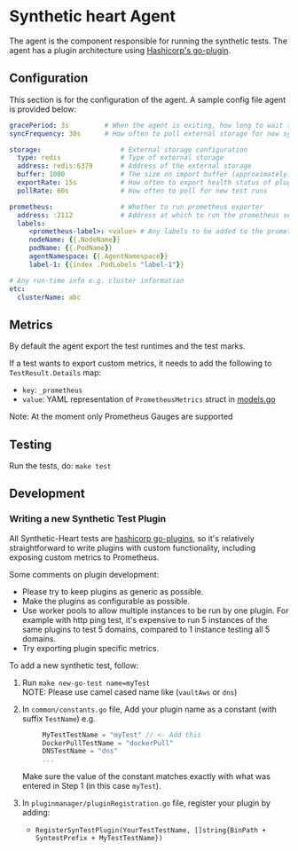 # Synthetic heart Agent

The agent is the component responsible for running the synthetic tests. The agent has a plugin architecture using
[Hashicorp's go-plugin](https://github.com/hashicorp/go-plugin).

## Configuration

This section is for the configuration of the agent.
A sample config file agent  is provided below:

```yaml
gracePeriod: 3s         # When the agent is exiting, how long to wait to process/export any pending test results
syncFrequency: 30s      # How often to poll external storage for new syntest configs

storage:                    # External storage configuration
  type: redis               # Type of external storage
  address: redis:6379       # Address of the external storage
  buffer: 1000              # The size on import buffer (approximately: no_of_nodes)
  exportRate: 15s           # How often to export health status of plugins/agent
  pollRate: 60s             # How often to poll for new test runs

prometheus:                 # Whether to run prometheus exporter
  address: :2112            # Address at which to run the prometheus server
  labels:
     <prometheus-label>: <value> # Any labels to be added to the prometheus metrics, supports run time info through templating
     nodeName: {{.NodeName}}
     podName: {{.PodName}}
     agentNamespace: {{.AgentNamespace}}
     label-1: {{index .PodLabels "label-1"}}

# Any run-time info e.g. cluster information
etc:
  clusterName: abc
```

## Metrics

By default the agent export the test runtimes and the test marks.

If a test wants to export custom metrics, it needs to add the following to `TestResult.Details` map:

- `key`: `_prometheus`
- `value`: YAML representation of `PrometheusMetrics` struct in [models.go](https://github.com/cisco-open/synthetic-heart/blob/master/common/models.go#L32)

Note: At the moment only Prometheus Gauges are supported

## Testing

Run the tests, do: `make test`

## Development

### Writing a new Synthetic Test Plugin

All Synthetic-Heart tests are [hashicorp go-plugins](https://github.com/hashicorp/go-plugin), so it's relatively straightforward to write plugins with custom functionality, including exposing custom metrics to Prometheus.

Some comments on plugin development:

- Please try to keep plugins as generic as possible.
- Make the plugins as configurable as possible.
- Use worker pools to allow multiple instances to be run by one plugin. For example with http ping test, it's expensive to run 5 instances of the same plugins to test 5 domains, compared to 1 instance testing all 5 domains.
- Try exporting plugin specific metrics.

To add a new synthetic test, follow:

1. Run `make new-go-test name=myTest`<br>
   NOTE: Please use camel cased name like (`vaultAws` or `dns`)<br>

2. In `common/constants.go` file, Add your plugin name as a constant (with suffix `TestName`) e.g.

   ```go
        MyTestTestName = "myTest" // <- Add this
        DockerPullTestName = "dockerPull"
        DNSTestName = "dns"
        ...
   ```

   Make sure the value of the constant matches exactly with what was entered in Step 1 (in this case `myTest`).

3. In `pluginmanager/pluginRegistration.go` file, register your plugin by adding:
    - `RegisterSynTestPlugin(YourTestTestName, []string{BinPath + SyntestPrefix + MyTestTestName})`

